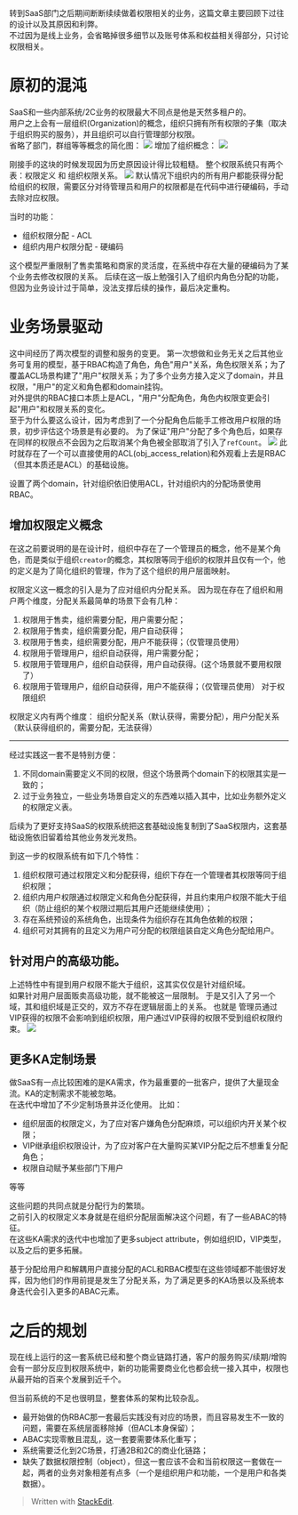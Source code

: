 转到SaaS部门之后期间断断续续做着权限相关的业务，这篇文章主要回顾下过往的设计以及其原因和利弊。  
不过因为是线上业务，会省略掉很多细节以及账号体系和权益相关得部分，只讨论权限相关。

# 原初的混沌
SaaS和一些内部系统/2C业务的权限最大不同点是他是天然多租户的。  
用户之上会有一层组织(Organization)的概念，组织只拥有所有权限的子集（取决于组织购买的服务），并且组织可以自行管理部分权限。  
省略了部门，群组等等概念的简化图：
![](https://1.bp.blogspot.com/-f3SRA3_gWg0/Xtsk14ugwjI/AAAAAAAAAdc/wrrLIxdp2kkMWykYVi_bE49z43gRaE6mgCK4BGAsYHg/d/QQ%25E6%2588%25AA%25E5%259B%25BE20200606130802.png)
增加了组织概念：
![](https://1.bp.blogspot.com/-hk5IZANLJrk/Xtslr3_Ql8I/AAAAAAAAAdw/C0rXDbB1UnQ8Bkf1FVbnvxQYuellpT0agCK4BGAsYHg/d/QQ%25E6%2588%25AA%25E5%259B%25BE20200606131155.png)

刚接手的这块的时候发现因为历史原因设计得比较粗糙。
整个权限系统只有两个表：权限定义 和 组织权限关系。
![](https://1.bp.blogspot.com/-dr2gvCbZkCY/XtsqIQSA4TI/AAAAAAAAAeQ/Dztabf8jNIwF_l7ZKuYAyq5goEFcMosdwCK4BGAsYHg/d/QQ%25E6%2588%25AA%25E5%259B%25BE20200606133056.png)
默认情况下组织内的所有用户都能获得分配给组织的权限，需要区分对待管理员和用户的权限都是在代码中进行硬编码，手动去除对应权限。

当时的功能：

 - 组织权限分配 - ACL
 - 组织内用户权限分配 - 硬编码
  
这个模型严重限制了售卖策略和商家的灵活度，在系统中存在大量的硬编码为了某个业务去修改权限的关系。
后续在这一版上勉强引入了组织内角色分配的功能，但因为业务设计过于简单，没法支撑后续的操作，最后决定重构。

# 业务场景驱动
这中间经历了两次模型的调整和服务的变更。
第一次想做和业务无关之后其他业务可复用的模型，基于RBAC构造了角色，角色"用户"关系，角色权限关系；为了覆盖ACL场景构建了"用户"权限关系；为了多个业务方接入定义了domain，并且权限，"用户"的定义和角色都和domain挂钩。  
对外提供的RBAC接口本质上是ACL，"用户"分配角色，角色内权限变更会引起"用户"和权限关系的变化。  
至于为什么要这么设计，因为考虑到了一个分配角色后能手工修改用户权限的场景，初步评估这个场景是有必要的。
为了保证"用户"分配了多个角色后，如果存在同样的权限点不会因为之后取消某个角色被全部取消了引入了`refCount`。
![](https://1.bp.blogspot.com/-0vt0XqigvwU/XtsvG36zBYI/AAAAAAAAAes/9-qW0889of4QYMk_VajDs4jCci9xJJ-HQCK4BGAsYHg/d/QQ%25E6%2588%25AA%25E5%259B%25BE20200606135107.png)
此时就存在了一个可以直接使用的ACL(obj_access_relation)和外观看上去是RBAC（但其本质还是ACL）的基础设施。  

设置了两个domain，针对组织依旧使用ACL，针对组织内的分配场景使用RBAC。

## 增加权限定义概念
在这之前要说明的是在设计时，组织中存在了一个管理员的概念，他不是某个角色，而是类似于组织`creator`的概念，其权限等同于组织的权限并且仅有一个，他的定义是为了简化组织的管理，作为了这个组织的用户层面映射。  

权限定义这一概念的引入是为了应对组织内分配关系。
因为现在存在了组织和用户两个维度，分配关系最简单的场景下会有几种：
 1. 权限用于售卖，组织需要分配，用户需要分配；
 2. 权限用于售卖，组织需要分配，用户自动获得；
 3. 权限用于售卖，组织需要分配，用户不能获得；（仅管理员使用）
 4. 权限用于管理用户，组织自动获得，用户需要分配；
 5. 权限用于管理用户，组织自动获得，用户自动获得。(这个场景就不要用权限了）
 6. 权限用于管理用户，组织自动获得，用户不能获得；（仅管理员使用）
对于权限组织

权限定义内有两个维度： 组织分配关系（默认获得，需要分配），用户分配关系（默认获得组织的，需要分配，无法获得）

---

经过实践这一套不是特别方便：

 1. 不同domain需要定义不同的权限，但这个场景两个domain下的权限其实是一致的；
 2. 过于业务独立，一些业务场景自定义的东西难以插入其中，比如业务额外定义的权限定义表。

后续为了更好支持SaaS的权限系统把这套基础设施复制到了SaaS权限内，这套基础设施依旧留着给其他业务发光发热。  

到这一步的权限系统有如下几个特性：

 1. 组织权限可通过权限定义和分配获得，组织下存在一个管理者其权限等同于组织权限；
 2. 组织内用户权限通过权限定义和角色分配获得，并且约束用户权限不能大于组织（防止组织的某个权限过期后其用户还能继续使用）；
 3. 存在系统预设的系统角色，出现条件为组织存在其角色依赖的权限；
 4. 组织可对其拥有的且定义为用户可分配的权限组装自定义角色分配给用户。

## 针对用户的高级功能。
上述特性中有提到用户权限不能大于组织，这其实仅仅是针对组织域。  
如果针对用户层面贩卖高级功能，就不能被这一层限制。
于是又引入了另一个域，其和组织域是正交的，双方不存在逻辑层面上的关系。
也就是 管理员通过VIP获得的权限不会影响到组织权限，用户通过VIP获得的权限不受到组织权限约束。
![](https://1.bp.blogspot.com/-M0EwH_sFcjc/Xts5wbhyM1I/AAAAAAAAAfI/SnkQRZgMfhEpRBk7frJRgd3enb4RzPyiQCK4BGAsYHg/d/QQ%25E6%2588%25AA%25E5%259B%25BE20200606143723.png)

## 更多KA定制场景
做SaaS有一点比较困难的是KA需求，作为最重要的一批客户，提供了大量现金流。KA的定制需求不能被忽略。  
在迭代中增加了不少定制场景并泛化使用。
比如：
 - 组织层面的权限定义，为了应对客户嫌角色分配麻烦，可以组织内开关某个权限；
 - VIP继承组织权限设计，为了应对客户在大量购买某VIP分配之后不想重复分配角色；
 - 权限自动赋予某些部门下用户

等等

这些问题的共同点就是分配行为的繁琐。  
之前引入的权限定义本身就是在组织分配层面解决这个问题，有了一些ABAC的特征。  
在这些KA需求的迭代中也增加了更多subject attribute，例如组织ID，VIP类型，以及之后的更多拓展。

基于分配给用户和解耦用户直接分配的ACL和RBAC模型在这些领域都不能很好发挥，因为他们的作用前提是发生了分配关系，为了满足更多的KA场景以及系统本身迭代会引入更多的ABAC元素。


# 之后的规划
现在线上运行的这一套系统已经和整个商业链路打通，客户的服务购买/续期/增购会有一部分反应到权限系统中，新的功能需要商业化也都会统一接入其中，权限也从最开始的百来个发展到近千个。

但当前系统的不足也很明显，整套体系的架构比较杂乱。  

 - 最开始做的伪RBAC那一套最后实践没有对应的场景，而且容易发生不一致的问题，需要在系统层面移除掉（但ACL本身保留）；
  -  ABAC实现零散且混乱，这一套要需要体系化重写；
  - 系统需要泛化到2C场景，打通2B和2C的商业化链路；
  -  缺失了数据权限控制（object），但这一套应该不会和当前权限这一套做在一起，两者的业务对象相差有点多（一个是组织用户和功能，一个是用户和各类数据）。

> Written with [StackEdit](https://stackedit.io/).
